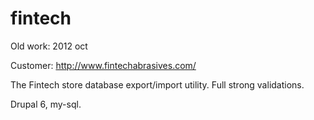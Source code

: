fintech
=======

Old work: 2012 oct

Customer: http://www.fintechabrasives.com/

The Fintech store database export/import utility. Full strong validations.

Drupal 6, my-sql.
